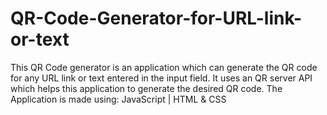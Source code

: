 # QR-Code-Generator-for-URL-link-or-text
This QR Code generator is an application which can generate the QR code for any URL link or text entered in the input field.
It uses an QR server API which helps this application to generate the desired QR code.
The Application is made using: JavaScript | HTML & CSS 
